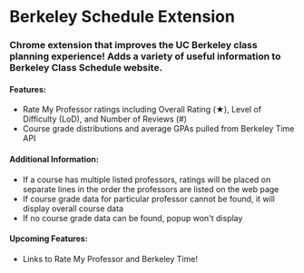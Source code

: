 # Berkeley Schedule Extension

### Chrome extension that improves the UC Berkeley class planning experience! Adds a variety of useful information to Berkeley Class Schedule website.

#### Features:
- Rate My Professor ratings including Overall Rating (★), Level of Difficulty (LoD), and Number of Reviews (#)
- Course grade distributions and average GPAs pulled from Berkeley Time API

#### Additional Information: 
- If a course has multiple listed professors, ratings will be placed on separate lines in the order the professors are listed on the web page
- If course grade data for particular professor cannot be found, it will display overall course data
- If no course grade data can be found, popup won't display

#### Upcoming Features:
- Links to Rate My Professor and Berkeley Time!


